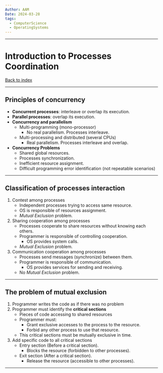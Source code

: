 ```yaml
---
Author: AAM
Date: 2024-03-28
tags:
  - ComputerScience
  - OperatingSystems
---
```

---
# Introduction to Processes Coordination

[Back to index](../OS.md)

---
## Principles of concurrency

- **Concurrent processes**: interleave or overlap its execution.
- **Parallel processes**: overlap its execution.
- **Concurrency and parallelism**
	- Multi-programming (mono-processor)
		- No real parallelism. Processes interleave.
	- Multi-processing and distributed (several CPUs)
		- Real parallelism. Processes interleave and overlap.
- **Concurrency Problems**
	- Shared global resources.
	- Processes synchronization.
	- Inefficient resource assignment.
	- Difficult programming error identification (not repeatable scenarios)

---
## Classification of processes interaction

1. Contest among processes
	- Independent processes trying to access same resource.
	- OS is responsible of resources assignment.
	- *Mutual Exclusion* problem.
2. Sharing cooperation among processes
	- Processes cooperate to share resources without knowing each others.
	- Programmer is responsible of controlling cooperation.
		- OS provides system calls.
	- *Mutual Exclusion* problem.
3. Communication cooperation among processes
	- Processes send messages (synchronize) between them.
	- Programmer is responsible of communication.
		- OS provides services for sending and receiving.
	- No *Mutual Exclusion* problem.

---
## The problem of mutual exclusion

1. Programmer writes the code as if there was no problem
2. Programmer must identify the **critical sections**
	- Pieces of code accessing to shared resources
	- Programmer must:
		- Grant exclusive accesses to the process to the resource.
		- Forbid any other process to use that resource.
	- This critical sections must be mutually exclusive in time.
3. Add specific code to all critical sections
	- Entry section (Before a critical section).
		- Blocks the resource (forbidden to other processes).
	- Exit section (After a critical section).
		- Release the resource (accessible to other processes).

---